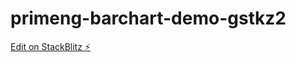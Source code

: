 # primeng-barchart-demo-gstkz2

[Edit on StackBlitz ⚡️](https://stackblitz.com/edit/primeng-barchart-demo-gstkz2)